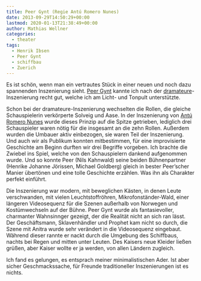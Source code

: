 ```yaml
---
title: Peer Gynt (Regie Antú Romero Nunes)
date: 2013-09-29T14:50:29+00:00
lastmod: 2020-01-13T21:38:49+00:00
author: Mathias Wellner
categories:
  - theater
tags:
  - Henrik Ibsen
  - Peer Gynt
  - schiffbau
  - Zuerich
---
```

Es ist schön, wenn man ein vertrautes Stück in einer neuen und noch dazu spannenden Inszenierung sieht. [Peer Gynt](https://en.wikipedia.org/wiki/Peer_Gynt) kannte ich nach der [dramateure](http://www.dramateure.ch)-Inszenierung recht gut, welche ich am Licht- und Tonpult unterstützte. 

Schon bei der dramateure-Inszenierung wechselten die Rollen, die gleiche Schauspielerin verkörperte Solveig und Aase. In der Inszenierung von [Antú Romero Nunes](http://schauspielhaus.ch/ensemble/regie-team/regie/356-antu-romero-nunes) wurde dieses Prinzip auf die Spitze getrieben, lediglich drei Schauspieler waren nötig für die insgesamt an die zehn Rollen. Außerdem wurden die Umbauer aktiv einbezogen, sie waren Teil der Inszenierung. Und auch wir als Publikum konnten mitbestimmen, für eine improvisierte Geschichte am Beginn durften wir drei Begriffe vorgeben. Ich brachte die Zwiebel ins Spiel, welche von den Schauspielern dankend aufgenommen wurde. Und so konnte Peer (Nils Kahnwald) seine beiden Bühnenpartner (Henrike Johanne Jörissen, Michael Goldberg) gleich in bester Peer&#8217;scher Manier übertönen und eine tolle Geschichte erzählen. Was ihn als Charakter perfekt einführt. 

Die Inszenierung war modern, mit beweglichen Kästen, in denen Leute verschwanden, mit vielen Leuchtstoffröhren, Mikrofonständer-Wald, einer längeren Videosequenz für die Szenen außerhalb von Norwegen und Kostümwechseln auf der Bühne. Peer Gynt wurde als fantasievoller, charmanter Wahnsinnger gezeigt, der die Realität nicht an sich ran lässt. Der Geschäftsmann, Sklavenhändler und Prophet kam nicht so durch, die Szene mit Anitra wurde sehr verändert in die Videosequenz eingebaut. Während dieser rannte er nackt durch die Umgebung des Schiffbaus, nachts bei Regen und mitten unter Leuten. Des Kaisers neue Kleider ließen grüßen, aber Kaiser wollte er ja werden, von allen Ländern zugleich. 

Ich fand es gelungen, es entsprach meiner minimalistischen Ader. Ist aber sicher Geschmackssache, für Freunde traditioneller Inszenierungen ist es nichts.